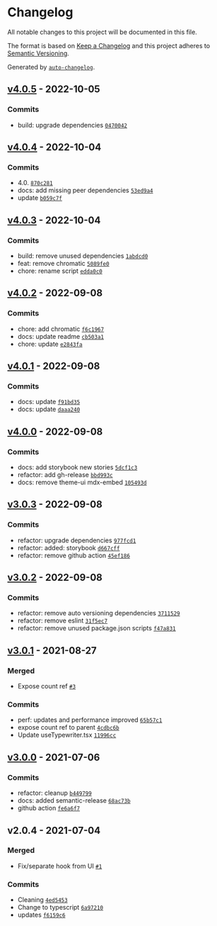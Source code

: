 # Changelog

All notable changes to this project will be documented in this file.

The format is based on [Keep a Changelog](https://keepachangelog.com/en/1.0.0/)
and this project adheres to [Semantic Versioning](https://semver.org/spec/v2.0.0.html).

Generated by [`auto-changelog`](https://github.com/CookPete/auto-changelog).

## [v4.0.5](https://github.com/awran5/react-simple-typewriter/compare/v4.0.4...v4.0.5) - 2022-10-05

### Commits

- build: upgrade dependencies [`0470042`](https://github.com/awran5/react-simple-typewriter/commit/0470042415345ba0a1d7c5393a08cc7c81d58c1a)

## [v4.0.4](https://github.com/awran5/react-simple-typewriter/compare/v4.0.3...v4.0.4) - 2022-10-04

### Commits

- 4.0. [`870c281`](https://github.com/awran5/react-simple-typewriter/commit/870c281d1ac928a0e4ce172e1553d99cda988017)
- docs: add missing peer dependencies [`53ed9a4`](https://github.com/awran5/react-simple-typewriter/commit/53ed9a4d713d3b73c3fc7e3447adbc26fa007788)
- update [`b059c7f`](https://github.com/awran5/react-simple-typewriter/commit/b059c7f0d51eac8cb653a27a9c9fb0302ffdd027)

## [v4.0.3](https://github.com/awran5/react-simple-typewriter/compare/v4.0.2...v4.0.3) - 2022-10-04

### Commits

- build: remove unused dependencies [`1abdcd0`](https://github.com/awran5/react-simple-typewriter/commit/1abdcd03a39915feaf0add52f754601091118892)
- feat: remove chromatic [`5089fe0`](https://github.com/awran5/react-simple-typewriter/commit/5089fe02429b1d04717fefb12746745fd36bb3f6)
- chore: rename script [`edda0c0`](https://github.com/awran5/react-simple-typewriter/commit/edda0c0db77dd85b159f62396056410e04f2273a)

## [v4.0.2](https://github.com/awran5/react-simple-typewriter/compare/v4.0.1...v4.0.2) - 2022-09-08

### Commits

- chore: add chromatic [`f6c1967`](https://github.com/awran5/react-simple-typewriter/commit/f6c196773782febeed8818794b1983388a191064)
- docs: update readme [`cb503a1`](https://github.com/awran5/react-simple-typewriter/commit/cb503a16e522976e02efb481470a1fe0e73e5cd6)
- chore: update [`e2843fa`](https://github.com/awran5/react-simple-typewriter/commit/e2843fac14fb5087a3c2444ee82859b97eccf8db)

## [v4.0.1](https://github.com/awran5/react-simple-typewriter/compare/v4.0.0...v4.0.1) - 2022-09-08

### Commits

- docs: update [`f91bd35`](https://github.com/awran5/react-simple-typewriter/commit/f91bd35a76ef3ab251444d06073966ceb3a5730d)
- docs: update [`daaa240`](https://github.com/awran5/react-simple-typewriter/commit/daaa240dbf852549b42cd19ffa81aab5cccb080a)

## [v4.0.0](https://github.com/awran5/react-simple-typewriter/compare/v3.0.3...v4.0.0) - 2022-09-08

### Commits

- docs: add storybook new stories [`5dcf1c3`](https://github.com/awran5/react-simple-typewriter/commit/5dcf1c3d3adaeea03c7907cb775c569dbfcd8da8)
- refactor: add gh-release [`bbd993c`](https://github.com/awran5/react-simple-typewriter/commit/bbd993cbc6de7369e2a80eb6cc436c958348053f)
- docs: remove theme-ui mdx-embed [`105493d`](https://github.com/awran5/react-simple-typewriter/commit/105493dc93fe9409d4ce6aae3ccbf5c122ed4477)

## [v3.0.3](https://github.com/awran5/react-simple-typewriter/compare/v3.0.2...v3.0.3) - 2022-09-08

### Commits

- refactor: upgrade dependencies [`977fcd1`](https://github.com/awran5/react-simple-typewriter/commit/977fcd1f50bee27b8cd6074469f9454cdcc18177)
- refactor: added: storybook [`d667cff`](https://github.com/awran5/react-simple-typewriter/commit/d667cff6eca68ddee47c657e65450bfcb106b8c4)
- refactor: remove github action [`45ef186`](https://github.com/awran5/react-simple-typewriter/commit/45ef1865ebc6c3046c7c99b8fc294c81b640795a)

## [v3.0.2](https://github.com/awran5/react-simple-typewriter/compare/v3.0.1...v3.0.2) - 2022-09-08

### Commits

- refactor: remove auto versioning dependencies [`3711529`](https://github.com/awran5/react-simple-typewriter/commit/3711529849eae1feae0df3760d4e4e6da9ccbe86)
- refactor: remove eslint [`31f5ec7`](https://github.com/awran5/react-simple-typewriter/commit/31f5ec72c1ac99f94e0bc72f68c0038f2cc04b2f)
- refactor: remove unused package.json scripts [`f47a831`](https://github.com/awran5/react-simple-typewriter/commit/f47a831fade76d2398bd5988c4543335ddb918da)

## [v3.0.1](https://github.com/awran5/react-simple-typewriter/compare/v3.0.0...v3.0.1) - 2021-08-27

### Merged

- Expose count ref [`#3`](https://github.com/awran5/react-simple-typewriter/pull/3)

### Commits

- perf: updates and performance improved [`65b57c1`](https://github.com/awran5/react-simple-typewriter/commit/65b57c18a5eb76315a378068a00b64f795efd006)
- expose count ref to parent [`4cdbc6b`](https://github.com/awran5/react-simple-typewriter/commit/4cdbc6bc272558db356119c339d7c970a6188826)
- Update useTypewriter.tsx [`11996cc`](https://github.com/awran5/react-simple-typewriter/commit/11996cc4aa430ecc6fbe53f7020bbef7beb05418)

## [v3.0.0](https://github.com/awran5/react-simple-typewriter/compare/v2.0.4...v3.0.0) - 2021-07-06

### Commits

- refactor: cleanup [`b449799`](https://github.com/awran5/react-simple-typewriter/commit/b4497998ad8f1078a4e497860bf5548ade2cdb38)
- docs: added semantic-release [`68ac73b`](https://github.com/awran5/react-simple-typewriter/commit/68ac73b57c78d3ffaaa2e58b863427bf78a92b9e)
- github action [`fe6a6f7`](https://github.com/awran5/react-simple-typewriter/commit/fe6a6f7fce2311010eda33a95e23f5a8db8afcd3)

## v2.0.4 - 2021-07-04

### Merged

- Fix/separate hook from UI [`#1`](https://github.com/awran5/react-simple-typewriter/pull/1)

### Commits

- Cleaning [`4ed5453`](https://github.com/awran5/react-simple-typewriter/commit/4ed545392780459d515fa53b21282942125f5175)
- Change to typescript [`6a97210`](https://github.com/awran5/react-simple-typewriter/commit/6a97210e7a816b305c3f01a9b30fb7ad3beb4e52)
- updates [`f6159c6`](https://github.com/awran5/react-simple-typewriter/commit/f6159c6acb3424c7d268896a77c5c31599d6ce5a)
